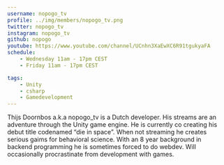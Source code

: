 ```yaml
---
username: nopogo_tv
profile: ../img/members/nopogo_tv.png
twitter: nopogo_tv
instagram: nopogo_tv
github: nopogo
youtube: https://www.youtube.com/channel/UCnhn3XaEwXC6R91tgukyaFA
schedule:
	- Wednesday 11am - 17pm CEST
	- Friday 11am - 17pm CEST

tags:
	- Unity
	- csharp
	- Gamedevelopment
---
```


Thijs Doornbos a.k.a nopogo_tv is a Dutch developer. His streams are an adventure through the Unity game engine. He is currently co creating his debut title codenamed “die in space”. When not streaming he creates serious gaims for behavioral science. With an 8 year background in backend programming he is sometimes forced to do webdev. Will occasionally procrastinate from development with games.
